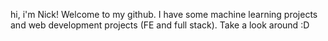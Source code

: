 
hi, i'm Nick! Welcome to my github. I have some machine learning projects and web development projects (FE and full stack). Take a look around :D
